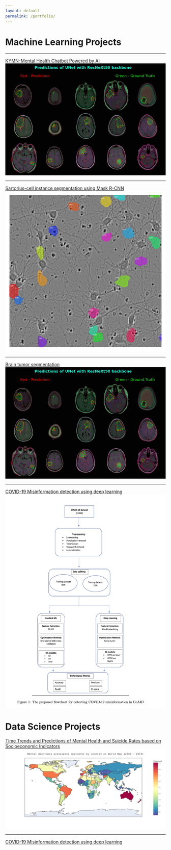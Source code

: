 ```yaml
---
layout: default
permalink: /portfolio/
---
```


# Machine Learning Projects

---

[KYMN-Mental Health Chatbot Powered by AI](https://github.com/nghi-huynh/mental_health_chatbot)<img src="https://github.com/nghi-huynh/nghi-huynh.github.io/blob/master/images/brain.png">

---

[Sartorius-cell instance segmentation using Mask R-CNN](https://medium.com/mlearning-ai/cell-instance-segmentation-using-mask-r-cnn-c7a3810192ff)
<img src="./images/cell_instance.png">

---
[Brain tumor segmentation](https://devpost.com/software/brain-tumor-segmentation-using-resunet)
<img src="./images/brain.png">

---
[COVID-19 Misinformation detection using deep learning](https://github.com/nghi-huynh/covid-19-misinfo-detection)
<img src="./images/covid.png">

# Data Science Projects

[Time Trends and Predictions of Mental Health and Suicide Rates based on Socioeconomic Indicators](https://github.com/nghi-huynh/BigDataChallenge2022)
<img src="./images/mental_prevalence_world_map.png">

---

[COVID-19 Misinformation detection using deep learning](https://github.com/nghi-huynh/covid-19-misinfo-detection)

